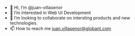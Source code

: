 - 👋 Hi, I’m @juan-villasenor
- 👀 I’m interested in Web UI Development
- 💞️ I’m looking to collaborate on intersting products and new technologies.
- 📫 How to reach me juan.villasenor@globant.com
